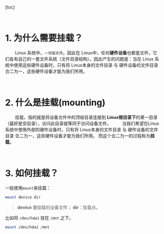 [toc]





&emsp;
&emsp; 
# 1. 为什么需要挂载？
&emsp;&emsp; Linux 系统中，`一切皆文件`。因此在 Linux中，任何**硬件设备**也都是文件，它们各有自己的一套文件系统（文件目录结构）。因此产生的问题是：当在 Linux 系统中使用这些硬件设备时，只有将 Linux本身的文件目录 与 硬件设备的文件目录 合二为一，这些硬件设备才能为我们所用。



&emsp;
&emsp; 
# 2. 什么是挂载(mounting)
&emsp;&emsp; 挂载，指的就是将设备文件中的顶级目录连接到 **Linux根目录下**的某一目录（最好是空目录），访问此目录就等同于访问设备文件。
&emsp;&emsp; 当我们希望在Linux系统中使用外部的硬件设备时，只有将 Linux本身的文件目录 与 硬件设备的文件目录 合二为一，这些硬件设备才能为我们所用。 而这个合二为一的过程称为**挂载**。



&emsp;
&emsp; 
# 3. 如何挂载？
一般使用`mount`来挂载：
```bash
mount device dir
```
> **device** 要挂载的设备文件；
> **dir**：挂载点。
> 
比如将 `/dev/hda1` 挂在 `/mnt` 之下。
```bash
mount /dev/hda1 /mnt
```
